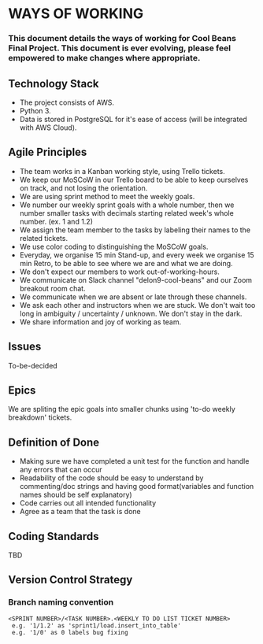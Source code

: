 # WAYS OF WORKING

### This document details the ways of working for Cool Beans Final Project. This document is ever evolving, please feel empowered to make changes where appropriate.

## Technology Stack
* The project consists of AWS.
* Python 3.
* Data is stored in PostgreSQL for it's ease of access (will be integrated with AWS Cloud).

## Agile Principles
* The team works in a Kanban working style, using Trello tickets.
* We keep our MoSCoW in our Trello board to be able to keep ourselves on track, and not losing the orientation.
* We are using sprint method to meet the weekly goals. 
* We number our weekly sprint goals with a whole number, then we number smaller tasks with decimals starting related week's whole number. (ex. 1 and 1.2)
* We assign the team member to the tasks by labeling their names to the related tickets.
* We use color coding to distinguishing the MoSCoW goals. 
* Everyday, we organise 15 min Stand-up, and every week we organise 15 min Retro, to be able to see where we are and what we are doing. 
* We don't expect our members to work out-of-working-hours. 
* We communicate on Slack channel "delon9-cool-beans" and our Zoom breakout room chat. 
* We communicate when we are absent or late through these channels. 
* We ask each other and instructors when we are stuck. We don't wait too long in ambiguity / uncertainty / unknown. We don't stay in the dark. 
* We share information and joy of working as team. 

## Issues

To-be-decided

## Epics
We are spliting the epic goals into smaller chunks using 'to-do weekly breakdown' tickets.

## Definition of Done
* Making sure we have completed a unit test for the function and handle any errors that can occur 
* Readability of the code should be easy to understand by commenting/doc strings and having good format(variables and function names should be self explanatory)
* Code carries out all intended functionality
* Agree as a team that the task is done

## Coding Standards
TBD

## Version Control Strategy
### Branch naming convention
```
<SPRINT NUMBER>/<TASK NUMBER>.<WEEKLY TO DO LIST TICKET NUMBER>
 e.g. '1/1.2' as 'sprint1/load.insert_into_table'
 e.g. '1/0' as 0 labels bug fixing
```